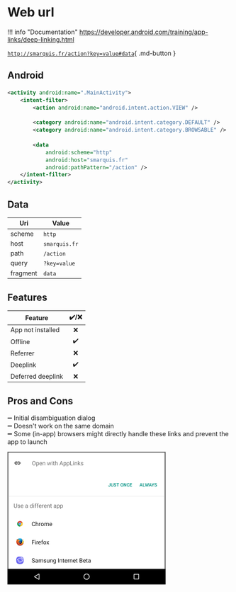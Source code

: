 # Web url

!!! info "Documentation"
    https://developer.android.com/training/app-links/deep-linking.html

[`http://smarquis.fr/action?key=value#data`](http://smarquis.fr/action?key=value#data){ .md-button }

## Android

```xml title="AndroidManifest.xml"
<activity android:name=".MainActivity">
    <intent-filter>
        <action android:name="android.intent.action.VIEW" />

        <category android:name="android.intent.category.DEFAULT" />
        <category android:name="android.intent.category.BROWSABLE" />

        <data
            android:scheme="http"
            android:host="smarquis.fr"
            android:pathPattern="/action" />
    </intent-filter>
</activity>
```

## Data

| Uri | Value |
|---|---|
| scheme | `http` |
| host | `smarquis.fr` |
| path | `/action` |
| query | `?key=value` |
| fragment | `data` |

## Features

| Feature | ✔️/❌ |
|---|:---:|
| App not installed | ❌ |
| Offline | ✔️ |
| Referrer | ❌ |
| Deeplink | ✔️ |
| Deferred deeplink | ❌ |

## Pros and Cons

➖ Initial disambiguation dialog  
➖ Doesn't work on the same domain  
➖ Some (in-app) browsers might directly handle these links and prevent the app to launch  

![](assets/disambiguation_dialog.png)
